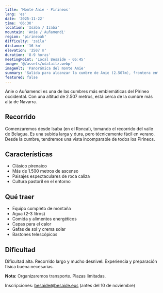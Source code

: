 ```yaml
---
title: 'Monte Anie - Pirineos'
lang: 'es'
date: '2025-11-22'
time: '06:30'
location: 'Isaba / Izaba'
mountain: 'Anie / Auñamendi'
region: 'pirineoak'
difficulty: 'zaila'
distance: '16 km'
elevation: '2507 m'
duration: '8-9 horas'
meetingPoint: 'Local Besaide - 05:45'
image: '@/assets/udalaitz.webp'
imageAlt: 'Panorámica del monte Anie'
summary: 'Salida para alcanzar la cumbre de Anie (2.507m), frontera entre Navarra y los Pirineos Atlánticos.'
featured: false
---
```


Anie o Auñamendi es una de las cumbres más emblemáticas del Pirineo occidental. Con una altitud de 2.507 metros, está cerca de la cumbre más alta de Navarra.

## Recorrido

Comenzaremos desde Isaba (en el Roncal), tomando el recorrido del valle de Belagua. Es una subida larga y dura, pero técnicamente fácil en verano. Desde la cumbre, tendremos una vista incomparable de todos los Pirineos.

## Características

- Clásico pirenaico
- Más de 1.500 metros de ascenso
- Paisajes espectaculares de roca caliza
- Cultura pastoril en el entorno

## Qué traer

- Equipo completo de montaña
- Agua (2-3 litros)
- Comida y alimentos energéticos
- Capas para el calor
- Gafas de sol y crema solar
- Bastones telescópicos

## Dificultad

Dificultad alta. Recorrido largo y mucho desnivel. Experiencia y preparación física buena necesarias.

**Nota:** Organizaremos transporte. Plazas limitadas.

Inscripciones: besaide@besaide.eus (antes del 10 de noviembre)
